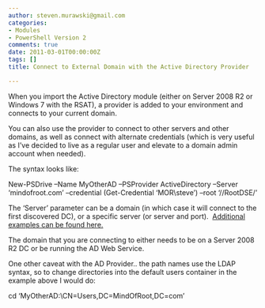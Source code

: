 ```yaml
---
author: steven.murawski@gmail.com
categories:
- Modules
- PowerShell Version 2
comments: true
date: 2011-03-01T00:00:00Z
tags: []
title: Connect to External Domain with the Active Directory Provider

---
```


When you import the Active Directory module (either on Server 2008 R2 or Windows 7 with the RSAT), a provider is added to your environment and connects to your current domain.



You can also use the provider to connect to other servers and other domains, as well as connect with alternate credentials (which is very useful as I’ve decided to live as a regular user and elevate to a domain admin account when needed).



The syntax looks like:



New-PSDrive –Name MyOtherAD –PSProvider ActiveDirectory –Server ‘mindofroot.com’ –credential (Get-Credential ‘MOR\steve’) –root ‘//RootDSE/’



The ‘Server’ parameter can be a domain (in which case it will connect to the first discovered DC), or a specific server (or server and port).&#160; <a href="http://blogs.msdn.com/b/adpowershell/archive/2009/03/11/the-drive-is-the-connection.aspx" target="_blank">Additional examples can be found here.</a>



The domain that you are connecting to either needs to be on a Server 2008 R2 DC or be running the AD Web Service.



One other caveat with the AD Provider.. the path names use the LDAP syntax, so to change directories into the default users container in the example above I would do:



cd ‘MyOtherAD:\CN=Users,DC=MindOfRoot,DC=com’

